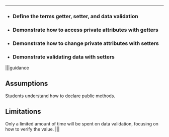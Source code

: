 ----------

* ### Define the terms getter, setter, and data validation
* ### Demonstrate how to access private attributes with getters
* ### Demonstrate how to change private attributes with setters
* ### Demonstrate validating data with setters

|||guidance
## Assumptions
Students understand how to declare public methods.

## Limitations
Only a limited amount of time will be spent on data validation, focusing on how to verify the value.
|||